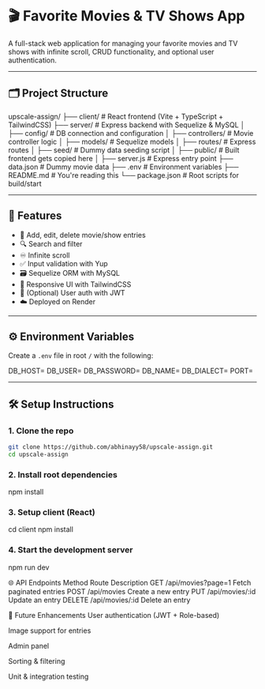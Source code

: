 # 🎬 Favorite Movies & TV Shows App

A full-stack web application for managing your favorite movies and TV shows with infinite scroll, CRUD functionality, and optional user authentication.

---

## 🗂️ Project Structure

upscale-assign/
├── client/ # React frontend (Vite + TypeScript + TailwindCSS)
├── server/ # Express backend with Sequelize & MySQL
│ ├── config/ # DB connection and configuration
│ ├── controllers/ # Movie controller logic
│ ├── models/ # Sequelize models
│ ├── routes/ # Express routes
│ ├── seed/ # Dummy data seeding script
│ ├── public/ # Built frontend gets copied here
│ ├── server.js # Express entry point
├── data.json # Dummy movie data
├── .env # Environment variables
├── README.md # You're reading this
└── package.json # Root scripts for build/start


---

## 🚀 Features

- 📄 Add, edit, delete movie/show entries
- 🔍 Search and filter
- ♾️ Infinite scroll
- ✅ Input validation with Yup
- 🗃️ Sequelize ORM with MySQL
- 🎨 Responsive UI with TailwindCSS
- 🔐 (Optional) User auth with JWT
- ☁️ Deployed on Render

---

## ⚙️ Environment Variables

Create a `.env` file in root  `/` with the following:

DB_HOST=
DB_USER=
DB_PASSWORD=
DB_NAME=
DB_DIALECT=
PORT=


---

## 🛠️ Setup Instructions

### 1. Clone the repo

```bash
git clone https://github.com/abhinayy58/upscale-assign.git
cd upscale-assign
```


### 2. Install root dependencies

npm install

### 3. Setup client (React)

cd client
npm install

### 4. Start the development server

npm run dev


🌐 API Endpoints
Method	    Route	          Description
GET	    /api/movies?page=1	Fetch paginated entries
POST	/api/movies	        Create a new entry
PUT	    /api/movies/:id	    Update an entry
DELETE	/api/movies/:id	    Delete an entry

🧪 Future Enhancements
User authentication (JWT + Role-based)

Image support for entries

Admin panel

Sorting & filtering

Unit & integration testing



